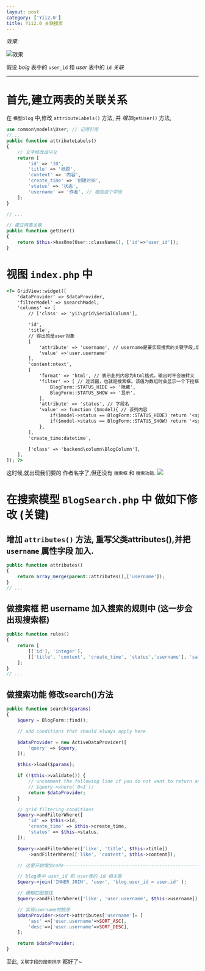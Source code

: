 ```yaml
---
layout: post
category: ['Yii2.0']
title: Yii2.0 关联搜索
---
```


*效果:*

![效果](http://oi2atwmcz.bkt.clouddn.com/2.png)

假设 *bolg* 表中的 `user_id` 和 *user* 表中的 `id` *关联*

* * *

# 首先,建立两表的关联关系

在 `模型blog` 中,修改 `attributeLabels()` 方法, 并 *增加*`getUser()` 方法,
```php
use common\models\User; // 记得引用
//...
public function attributeLabels()
{
	// 文字修改成中文
    return [
        'id' => 'ID',
        'title' => '标题',
        'content' => '内容',
        'create_time' => '创建时间',
        'status' => '状态',
        'username' => '作者', // 增加这个字段
    ];
}

// ...

// 建立两表关联
public function getUser()
{
    return $this->hasOne(User::className(), ['id'=>'user_id']);
}
```

# 视图 `index.php` 中
```html
<?= GridView::widget([
    'dataProvider' => $dataProvider,
    'filterModel' => $searchModel,
    'columns' => [
        // ['class' => 'yii\grid\SerialColumn'],

        'id',
        'title',
        // 得出的是user对象
        [
            'attribute' => 'username', // username是要实现搜索的关键字段,后面会增加
            'value' =>'user.username'
        ],
        'content:ntext',
        [
            'format' => 'html', // 表示此列内容为html格式，输出时不会被转义
            'filter' => [ // 过滤器，也就是搜索框。该值为数组时会显示一个下拉框（dropdown list）
                BlogForm::STATUS_HIDE => '隐藏',
                BlogForm::STATUS_SHOW => '显示',
            ],
            'attribute' => 'status', // 字段名
            'value' => function ($model){ // 该列内容
                if($model->status == BlogForm::STATUS_HIDE) return '<span class="label label-danger">隐藏中</span>';
                if($model->status == BlogForm::STATUS_SHOW) return '<span class="label label-success">显示中</span>';
            },
        ],
        'create_time:datetime',

        ['class' => 'backend\column\BlogColumn'],
    ],
]); ?>
```
这时候,就出现我们要的 作者名字了,但还没有 `搜索框` 和 `搜索功能`.
![](http://oi2atwmcz.bkt.clouddn.com/4.png)


# 在搜索模型 `BlogSearch.php` 中 做如下修改 (关键)
## 增加 `attributes()` 方法, 重写父类attributes(),并把 `username` 属性字段 加入.
```php
public function attributes()
{
	return array_merge(parent::attributes(),['username']);
}
// ...
```

## 做搜索框 把 username 加入搜索的规则中 (这一步会出现搜索框)
```php
public function rules()
{
    return [
        [['id'], 'integer'],
        [['title', 'content', 'create_time', 'status','username'], 'safe'],
    ];
}
// ...
```

## 做搜索功能 修改search()方法
```php
public function search($params)
{
    $query = BlogForm::find();

    // add conditions that should always apply here

    $dataProvider = new ActiveDataProvider([
        'query' => $query,
    ]);

    $this->load($params);

    if (!$this->validate()) {
        // uncomment the following line if you do not want to return any records when validation fails
        // $query->where('0=1');
        return $dataProvider;
    }

    // grid filtering conditions
    $query->andFilterWhere([
        'id' => $this->id,
        'create_time' => $this->create_time,
        'status' => $this->status,
    ]);

    $query->andFilterWhere(['like', 'title', $this->title])
        ->andFilterWhere(['like', 'content', $this->content]);

	// 这里开始增加code----------------------------------------------------------

	// blog表中 user_id 和 user表的 id 相关联
    $query->join('INNER JOIN', 'user', 'blog.user_id = user.id' );

	// 模糊匹配查找
    $query->andFilterWhere(['like', 'user.username', $this->username]);

	// 实现username的排序
    $dataProvider->sort->attributes['username']= [
        'asc' =>['user.username'=>SORT_ASC],
        'desc'=>['user.username'=>SORT_DESC],
    ];

    return $dataProvider;
}
```

至此, `关联字段的搜索排序` 都好了~
